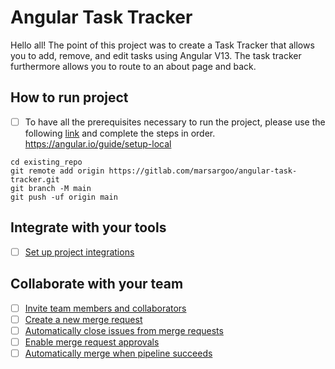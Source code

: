 # Angular Task Tracker

Hello all!
The point of this project was to create a Task Tracker that allows you to add, remove, and edit tasks using Angular V13. The task tracker furthermore allows you to route to an about page and back. 

## How to run project

 - [ ] To have all the prerequisites necessary to run the project, please use the following [link](https://angular.io/guide/setup-local) and complete the steps in order.
https://angular.io/guide/setup-local 

```
cd existing_repo
git remote add origin https://gitlab.com/marsargoo/angular-task-tracker.git
git branch -M main
git push -uf origin main
```

## Integrate with your tools

- [ ] [Set up project integrations](https://gitlab.com/marsargoo/angular-task-tracker/-/settings/integrations)

## Collaborate with your team

- [ ] [Invite team members and collaborators](https://docs.gitlab.com/ee/user/project/members/)
- [ ] [Create a new merge request](https://docs.gitlab.com/ee/user/project/merge_requests/creating_merge_requests.html)
- [ ] [Automatically close issues from merge requests](https://docs.gitlab.com/ee/user/project/issues/managing_issues.html#closing-issues-automatically)
- [ ] [Enable merge request approvals](https://docs.gitlab.com/ee/user/project/merge_requests/approvals/)
- [ ] [Automatically merge when pipeline succeeds](https://docs.gitlab.com/ee/user/project/merge_requests/merge_when_pipeline_succeeds.html)

#
